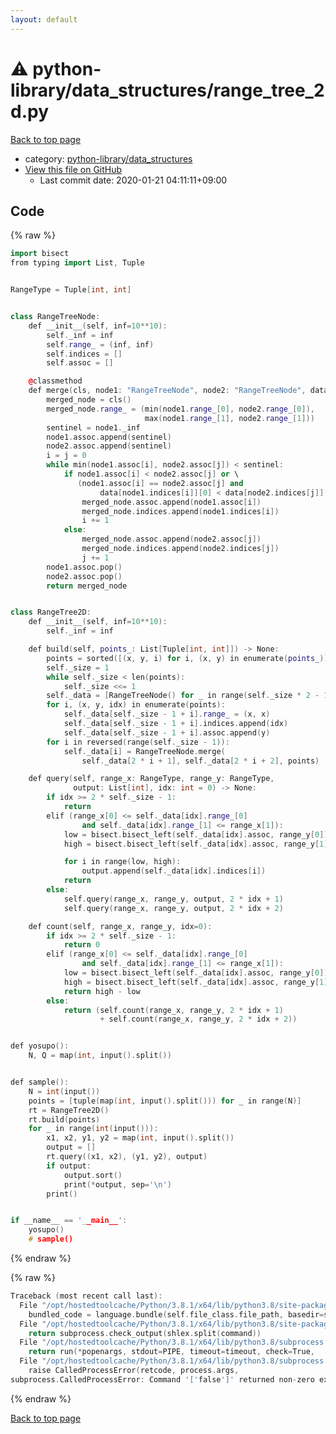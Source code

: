 ```yaml
---
layout: default
---
```


<!-- mathjax config similar to math.stackexchange -->
<script type="text/javascript" async
  src="https://cdnjs.cloudflare.com/ajax/libs/mathjax/2.7.5/MathJax.js?config=TeX-MML-AM_CHTML">
</script>
<script type="text/x-mathjax-config">
  MathJax.Hub.Config({
    TeX: { equationNumbers: { autoNumber: "AMS" }},
    tex2jax: {
      inlineMath: [ ['$','$'] ],
      processEscapes: true
    },
    "HTML-CSS": { matchFontHeight: false },
    displayAlign: "left",
    displayIndent: "2em"
  });
</script>

<script type="text/javascript" src="https://cdnjs.cloudflare.com/ajax/libs/jquery/3.4.1/jquery.min.js"></script>
<script src="https://cdn.jsdelivr.net/npm/jquery-balloon-js@1.1.2/jquery.balloon.min.js" integrity="sha256-ZEYs9VrgAeNuPvs15E39OsyOJaIkXEEt10fzxJ20+2I=" crossorigin="anonymous"></script>
<script type="text/javascript" src="../../../assets/js/copy-button.js"></script>
<link rel="stylesheet" href="../../../assets/css/copy-button.css" />


# :warning: python-library/data_structures/range_tree_2d.py

<a href="../../../index.html">Back to top page</a>

* category: <a href="../../../index.html#74e532415b57ead1fa84cab4b59648ab">python-library/data_structures</a>
* <a href="{{ site.github.repository_url }}/blob/master/python-library/data_structures/range_tree_2d.py">View this file on GitHub</a>
    - Last commit date: 2020-01-21 04:11:11+09:00




## Code

<a id="unbundled"></a>
{% raw %}
```cpp
import bisect
from typing import List, Tuple


RangeType = Tuple[int, int]


class RangeTreeNode:
    def __init__(self, inf=10**10):
        self._inf = inf
        self.range_ = (inf, inf)
        self.indices = []
        self.assoc = []

    @classmethod
    def merge(cls, node1: "RangeTreeNode", node2: "RangeTreeNode", data):
        merged_node = cls()
        merged_node.range_ = (min(node1.range_[0], node2.range_[0]),
                              max(node1.range_[1], node2.range_[1]))
        sentinel = node1._inf
        node1.assoc.append(sentinel)
        node2.assoc.append(sentinel)
        i = j = 0
        while min(node1.assoc[i], node2.assoc[j]) < sentinel:
            if node1.assoc[i] < node2.assoc[j] or \
               (node1.assoc[i] == node2.assoc[j] and
                    data[node1.indices[i]][0] < data[node2.indices[j]][0]):
                merged_node.assoc.append(node1.assoc[i])
                merged_node.indices.append(node1.indices[i])
                i += 1
            else:
                merged_node.assoc.append(node2.assoc[j])
                merged_node.indices.append(node2.indices[j])
                j += 1
        node1.assoc.pop()
        node2.assoc.pop()
        return merged_node


class RangeTree2D:
    def __init__(self, inf=10**10):
        self._inf = inf

    def build(self, points_: List[Tuple[int, int]]) -> None:
        points = sorted([(x, y, i) for i, (x, y) in enumerate(points_)])
        self._size = 1
        while self._size < len(points):
            self._size <<= 1
        self._data = [RangeTreeNode() for _ in range(self._size * 2 - 1)]
        for i, (x, y, idx) in enumerate(points):
            self._data[self._size - 1 + i].range_ = (x, x)
            self._data[self._size - 1 + i].indices.append(idx)
            self._data[self._size - 1 + i].assoc.append(y)
        for i in reversed(range(self._size - 1)):
            self._data[i] = RangeTreeNode.merge(
                self._data[2 * i + 1], self._data[2 * i + 2], points)

    def query(self, range_x: RangeType, range_y: RangeType,
              output: List[int], idx: int = 0) -> None:
        if idx >= 2 * self._size - 1:
            return
        elif (range_x[0] <= self._data[idx].range_[0]
                and self._data[idx].range_[1] <= range_x[1]):
            low = bisect.bisect_left(self._data[idx].assoc, range_y[0])
            high = bisect.bisect_left(self._data[idx].assoc, range_y[1] + 1)

            for i in range(low, high):
                output.append(self._data[idx].indices[i])
            return
        else:
            self.query(range_x, range_y, output, 2 * idx + 1)
            self.query(range_x, range_y, output, 2 * idx + 2)

    def count(self, range_x, range_y, idx=0):
        if idx >= 2 * self._size - 1:
            return 0
        elif (range_x[0] <= self._data[idx].range_[0]
                and self._data[idx].range_[1] <= range_x[1]):
            low = bisect.bisect_left(self._data[idx].assoc, range_y[0])
            high = bisect.bisect_left(self._data[idx].assoc, range_y[1] + 1)
            return high - low
        else:
            return (self.count(range_x, range_y, 2 * idx + 1)
                    + self.count(range_x, range_y, 2 * idx + 2))


def yosupo():
    N, Q = map(int, input().split())


def sample():
    N = int(input())
    points = [tuple(map(int, input().split())) for _ in range(N)]
    rt = RangeTree2D()
    rt.build(points)
    for _ in range(int(input())):
        x1, x2, y1, y2 = map(int, input().split())
        output = []
        rt.query((x1, x2), (y1, y2), output)
        if output:
            output.sort()
            print(*output, sep='\n')
        print()


if __name__ == '__main__':
    yosupo()
    # sample()

```
{% endraw %}

<a id="bundled"></a>
{% raw %}
```cpp
Traceback (most recent call last):
  File "/opt/hostedtoolcache/Python/3.8.1/x64/lib/python3.8/site-packages/onlinejudge_verify/docs.py", line 347, in write_contents
    bundled_code = language.bundle(self.file_class.file_path, basedir=self.cpp_source_path)
  File "/opt/hostedtoolcache/Python/3.8.1/x64/lib/python3.8/site-packages/onlinejudge_verify/languages/other.py", line 48, in bundle
    return subprocess.check_output(shlex.split(command))
  File "/opt/hostedtoolcache/Python/3.8.1/x64/lib/python3.8/subprocess.py", line 411, in check_output
    return run(*popenargs, stdout=PIPE, timeout=timeout, check=True,
  File "/opt/hostedtoolcache/Python/3.8.1/x64/lib/python3.8/subprocess.py", line 512, in run
    raise CalledProcessError(retcode, process.args,
subprocess.CalledProcessError: Command '['false']' returned non-zero exit status 1.

```
{% endraw %}

<a href="../../../index.html">Back to top page</a>

